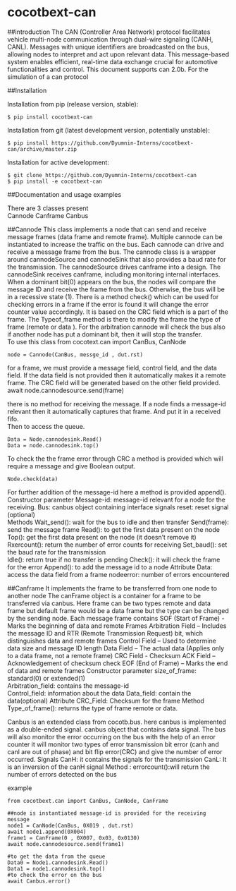 # cocotbext-can

##introduction 
The CAN (Controller Area Network) protocol facilitates vehicle multi-node communication through dual-wire signaling (CANH, CANL). Messages with unique identifiers are broadcasted on the bus, allowing nodes to interpret and act upon relevant data. This message-based system enables efficient, real-time data exchange crucial for automotive functionalities and control. This document supports can 2.0b.
For the simulation of a can protocol 


##Installation

Installation from pip (release version, stable):
```
$ pip install cocotbext-can
```
Installation from git (latest development version, potentially unstable):
```
$ pip install https://github.com/Dyumnin-Interns/cocotbext-can/archive/master.zip
```
Installation for active development:
```
$ git clone https://github.com/Dyumnin-Interns/cocotbext-can
$ pip install -e cocotbext-can
```


##Documentation and usage examples

There are 3 classes present  
Cannode
Canframe
Canbus 

##Cannode 
This class implements a node that can send and receive message frames (data frame and remote frame). Multiple cannode can be instantiated to increase the traffic on the bus. Each cannode can drive and receive a message frame from the bus. The cannode class is a wrapper around cannodeSource and cannodeSink that also provides a baud rate for the transmission. The cannodeSource drives canframe into a design. The cannodeSink receives canframe, including monitoring internal interfaces. When a dominant bit(0) appears on the bus,  the nodes will compare the message ID and receive the frame from the bus. Otherwise, the bus will be in a recessive state (1).
There is a method check() which can be used for checking errors in a frame if the error is found it will change the error counter value accordingly. It is based on the CRC field which is a part of the frame. The Typeof_frame method is there to modify the frame the type of frame (remote or data ).
For the arbitration cannode will check the bus also if another node has put a dominant bit, then it will stop the transfer.   
To use this class 
from cocotext.can import CanBus, CanNode
```
node = Cannode(CanBus, messge_id , dut.rst)
```
for a frame, we must provide a message field, control field, and the data field. If the data field is not provided then it automatically makes it a remote frame. The CRC field will be generated based on the other field provided. 
await node.cannodesource.send(frame)

there is no method for receiving the message. If a node finds a message-id relevant then it automatically captures that frame. And put it in a received fifo.  
Then to access the queue.
``` 
Data = Node.cannodesink.Read()
Data = node.cannodesink.top()
```
To check the the frame error through CRC a method is provided which will require a message and give Boolean output. 
```
Node.check(data)
```
For further addition of the message-id here a method is provided append().
Constructor parameter
Message-id: message-id relevant for a node for the receiving.
Bus: canbus object containing interface signals 
reset: reset signal (optional)  
Methods 
Wait_send(): wait for the bus to idle and then transfer 
Send(frame): send the message frame 
Read(): to get the first data present on the node
Top(): get the first data present on the node (it doesn’t remove it)
Rxercount(): return the number of error counts for receiving 
Set_baud(): set the baud rate for the transmission  
Idle(): return true if no transfer is pending 
Check(): it will check the frame for the error 
Append(): to add the message id to a node
Attribute
Data: access the data field from a frame 
nodeerror: number of errors encountered 

##Canframe 
It implements the frame to be transferred from one node to another node 
The canFrame object is a container for a frame to be transferred via canbus. Here frame can be two types remote and data frame but default frame would be a data frame but the type can be changed by the sending node. 
Each message frame contains 
SOF (Start of Frame) - Marks the beginning of data and remote Frames
Arbitration Field – Includes the message ID and RTR (Remote Transmission Request) bit, which distinguishes data and remote frames
Control Field – Used to determine data size and message ID length
Data Field – The actual data (Applies only to a data frame, not a remote frame)
CRC Field - Checksum
ACK Field – Acknowledgement of checksum check
EOF (End of Frame) – Marks the end of data and remote frames
Constructor parameter
size_of_frame: standard(0) or extended(1)   
Arbitration_field: contains the message-id  
Control_field: information about the data 
Data_field: contain the data(optional) 
Attribute 
CRC_Field: Checksum for the frame 
Method 
Type_of_frame(): returns the type of frame remote or data. 

Canbus is an extended class from cocotb.bus. here canbus is implemented as a double-ended signal. canbus object that contains data signal. The bus will also monitor the error occurring on the bus with the help of an error counter it will monitor two types of error transmission bit error (canh and canl are out of phase) and bit flip error(CRC) and give the number of error occurred.
Signals 
CanH: it contains the signals for the transmission 
CanL: It is an inversion of the canH signal 
Method :
errorcount():will return the number of errors detected on the bus 


example   
```    
from cocotbext.can import CanBus, CanNode, CanFrame

##node is instantiated message-id is provided for the receiving message  
node1 = CanNode(CanBus, 0X019 , dut.rst) 
await node1.append(0X004)
frame1 = CanFrame(0 , 0X007, 0x03, 0x0130)
await node.cannodesource.send(frame1)

#to get the data from the queue 
Data0 = Node1.cannodesink.Read()
Data1 = node1.cannodesink.top()
#to check the error on the bus 
await Canbus.error()
```
